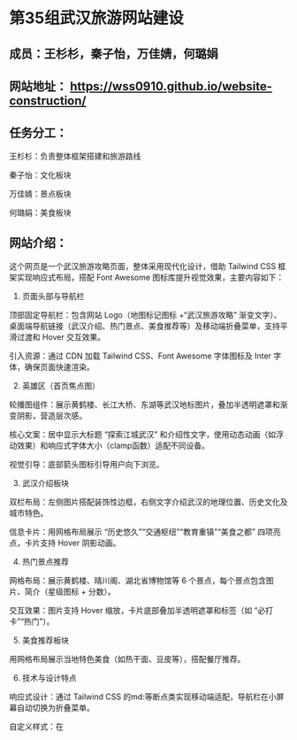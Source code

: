 # 第35组武汉旅游网站建设


## 成员：王杉杉，秦子怡，万佳婧，何璐娟


## 网站地址： https://wss0910.github.io/website-construction/

## 任务分工：

王杉杉：负责整体框架搭建和旅游路线

秦子怡：文化板块

万佳婧：景点板块

何璐娟：美食板块

## 网站介绍：


这个网页是一个武汉旅游攻略页面，整体采用现代化设计，借助 Tailwind CSS 框架实现响应式布局，搭配 Font Awesome 图标库提升视觉效果，主要内容如下：

1. 页面头部与导航栏


顶部固定导航栏：包含网站 Logo（地图标记图标 +“武汉旅游攻略” 渐变文字）、桌面端导航链接（武汉介绍、热门景点、美食推荐等）及移动端折叠菜单，支持平滑过渡和 Hover 交互效果。


引入资源：通过 CDN 加载 Tailwind CSS、Font Awesome 字体图标及 Inter 字体，确保页面快速渲染。


2. 英雄区（首页焦点图）


轮播图组件：展示黄鹤楼、长江大桥、东湖等武汉地标图片，叠加半透明遮罩和渐变阴影，营造层次感。


核心文案：居中显示大标题 “探索江城武汉” 和介绍性文字，使用动态动画（如浮动效果）和响应式字体大小（clamp函数）适配不同设备。


视觉引导：底部箭头图标引导用户向下浏览。


3. 武汉介绍板块


双栏布局：左侧图片搭配装饰性边框，右侧文字介绍武汉的地理位置、历史文化及城市特色。


信息卡片：用网格布局展示 “历史悠久”“交通枢纽”“教育重镇”“美食之都” 四项亮点，卡片支持 Hover 阴影动画。


4. 热门景点推荐


网格布局：展示黄鹤楼、晴川阁、湖北省博物馆等 6 个景点，每个景点包含图片、简介（星级图标 + 分数）。


交互效果：图片支持 Hover 缩放，卡片底部叠加半透明遮罩和标签（如 “必打卡”“热门”）。


5. 美食推荐板块


用网格布局展示当地特色美食（如热干面、豆皮等），搭配餐厅推荐。


6. 技术与设计特点


响应式设计：通过 Tailwind CSS 的md:等断点类实现移动端适配，导航栏在小屏幕自动切换为折叠菜单。


自定义样式：在<style>标签中定义@layer utilities自定义类（如滚动条隐藏、文字阴影、浮动动画），提升页面个性化。


性能优化：使用 CDN 加速资源加载，图片采用相对路径（如images/文件夹），未滥用复杂特效以保持加载速度。


总结


页面以简洁明快的设计呈现武汉旅游核心信息，重点突出景点特色和视觉体验，适合作为旅游指南的基础框架，后续可进一步填充美食详情、行程规划等内容，并通过动态数据或交互功能增强实用性。

 ## 知识运用

一、HTML 基础结构与语义化

1. 文档声明与元标签


通过<meta charset="UTF-8">设置字符编码，<meta name="viewport" content="width=device-width, initial-scale=1.0">实现移动端适配。


2. 语义化标签


 头部导航：
 
 <header>包裹导航栏，<nav>定义导航区域，包含<a>链接和图标，结构清晰。
 
 
 内容分区：
 
 多个<section>标签划分不同板块（如武汉介绍、景点、美食等），每个板块通过id属性（如id="about"）实现锚点跳转。
 

 页脚：<footer>标签包含版权信息和联系方式，符合语义化规范。
 
4. 资源引入

   
 CSS 框架：
 
 通过<script src="https://cdn.tailwindcss.com"></script>加载 Tailwind CSS 核心文件。


 图标库：
 
 引入 Font Awesome 6.7.2 字体图标库（<linkhref="https://cdnjs.cloudflare.com/ajax/libs/font-awesome/6.7.2/css/all.min.css">），用于导航栏、景点标签等图标（如fa-solid fa-map-marker-alt）。


 自定义字体：
 
 通过 Google Fonts 引入 Inter 字体（<link href="https://fonts.googleapis.com/css2?family=Inter">），并在 Tailwind 中配置为默认字体（font-inter类）。

 
二、Tailwind CSS 框架的核心应用


1. 响应式布局与断点


通过md:、lg:等断点类实现不同屏幕尺寸的布局切换：


导航栏：桌面端（md:flex）显示水平菜单，移动端（md:hidden）隐藏并切换为折叠菜单。


网格布局：景点板块使用grid-cols-1 md:grid-cols-2 lg:grid-cols-3，在小屏单栏显示，中屏双栏，大屏三栏。


2. 容器与间距


页面内容通过.container mx-auto类实现水平居中，内边距通过px-4 md:px-8（小屏 4px，中屏 8px）适配不同屏幕


板块间距：py-20（上下内边距 20px）用于各<section>的垂直间距，gap-8控制网格卡片之间的间隙。


3. 颜色与主题配置

   
自定义颜色：在 Tailwind 配置中扩展primary（#165DFF）、secondary（#FF7D00）等颜色，并应用于文字、边框和背景（如text-primary、bg-secondary/90）。


使用 CSS clamp 函数实现响应式字体大小，随屏幕宽度动态调整。


5. 组件交互与动画


导航链接使用border border-gray-200 rounded-lg hover:border-primary/50 hover:bg-primary/5，实现 Hover 时边框颜色变化和背景色半透明效果。


卡片交互：景点卡片使用hover:shadow-xl transition-all duration-300 transform hover:-translate-y-2，Hover 时阴影变大、轻微上移，过渡动画持续 300ms。

 
6. 自定义公用类（@layer utilities）

   
在<style type="text/tailwindcss">中定义以下自定义样式：


文字阴影：.text-shadow和.text-shadow-lg，为标题和段落添加不同强度的阴影，提升立体感。


浮动动画：.animate-float通过@keyframes float实现元素上下浮动动画，应用于英雄区标题。


滚动条隐藏：.scrollbar-hide通过::-webkit-scrollbar等属性隐藏浏览器滚动条，保持页面简洁。

 
三、CSS3 与视觉效果


1. 背景与遮罩

   
英雄区轮播图叠加bg-white/20（20% 透明度白色遮罩）和bg-gradient-to-t from-black/70 to-transparent（底部黑色渐变遮罩），增强文字可读性。


 导航栏使用bg-white/90 backdrop-blur-md实现半透明白色背景和毛玻璃模糊效果，适配滚动时的视觉变化。

 
2. 图片处理


图片使用object-cover属性确保在固定容器内完整显示，避免拉伸变形（如景点卡片图片h-64 object-cover）


四、JavaScript 交互逻辑


1. 导航栏滚动效果

   
通过 JS 监听窗口滚动事件，当滚动距离超过 100px 时，为导航栏添加bg-white shadow-md类（白色背景 + 阴影），提升悬浮感；滚动距离不足时移除类，恢复透明背景。


点击汉堡图标时，通过 JS 切换移动端菜单的hidden类，实现菜单展开 / 收起，并动态改变图标（fa-bars与fa-times切换）。


所有锚点链接（如href="#about"）通过 JS 实现平滑滚动，滚动时自动调整偏移量（offsetTop - 80），避免被固定导航栏遮挡。


总结


该网页综合运用HTML 语义化、Tailwind CSS 响应式布局与自定义主题、CSS3 动画与视觉效果、JavaScript 交互逻辑及字体图标资源整合等知识点，实现了美观且功能完整的旅游攻略展示。

 

 
